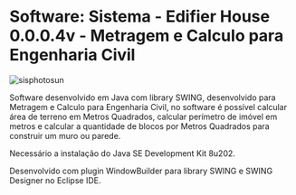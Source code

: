# Software: Sistema - Edifier House 0.0.0.4v - Metragem e Calculo para Engenharia Civil

![sisphotosun](https://repository-images.githubusercontent.com/861831227/bc1550f5-b978-4729-ba8b-a903b62c2d4a)

Software desenvolvido em Java com library SWING, desenvolvido para Metragem e Calculo para Engenharia Civil, no software é possível calcular área de terreno em Metros Quadrados, calcular perímetro de imóvel em metros e calcular a quantidade de blocos por Metros Quadrados para construir um muro ou parede.

Necessário a instalação do Java SE Development Kit 8u202.

Desenvolvido com plugin WindowBuilder para library SWING e SWING Designer no Eclipse IDE.
